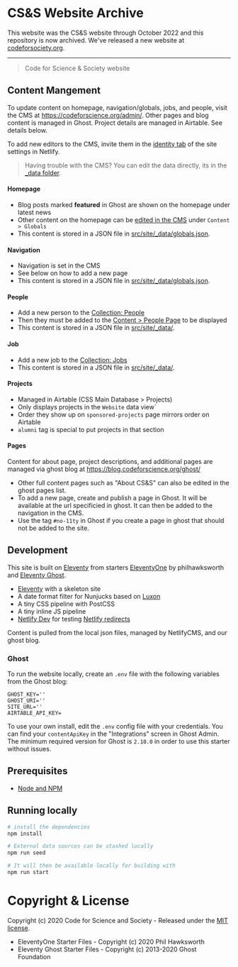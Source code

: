 # CS&S Website Archive

This website was the CS&S website through October 2022 and this repository is now archived. We've released a new website at [codeforsociety.org](https://www.codeforsociety.org).

---

> Code for Science &amp; Society website

## Content Mangement

To update content on homepage, navigation/globals, jobs, and people, visit the CMS at https://codeforscience.org/admin/. Other pages and blog content is managed in Ghost. Project details are managed in Airtable. See details below.

To add new editors to the CMS, invite them in the [identity tab](https://app.netlify.com/sites/codeforscience/identity) of the site settings in Netlify. 

> Having trouble with the CMS? You can edit the data directly, its in the [_data folder](https://github.com/codeforscience/codeforscience.org/blob/live/src/site/_data/globals.json).

#### Homepage

* Blog posts marked **featured** in Ghost are shown on the homepage under latest news
* Other content on the homepage can be [edited in the CMS](https://codeforscience.org/admin/#/collections/content/entries/globals) under `Content > Globals`
* This content is stored in a JSON file in [src/site/_data/globals.json](https://github.com/codeforscience/codeforscience.org/blob/live/src/site/_data/globals.json).

#### Navigation

* Navigation is set in the CMS
* See below on how to add a new page
* This content is stored in a JSON file in [src/site/_data/globals.json](https://github.com/codeforscience/codeforscience.org/blob/live/src/site/_data/globals.json).

#### People

* Add a new person to the [Collection: People](https://codeforscience.org/admin/#/collections/people)
* Then they must be added to the [Content > People Page](https://codeforscience.org/admin/#/collections/content/entries/People) to be displayed
* This content is stored in a JSON file in [src/site/_data/](https://github.com/codeforscience/codeforscience.org/tree/live/src/site/_data).

#### Job

* Add a new job to the [Collection: Jobs](https://codeforscience.org/admin/#/collections/jobs)
* This content is stored in a JSON file in [src/site/_data/](https://github.com/codeforscience/codeforscience.org/tree/live/src/site/_data).

#### Projects

* Managed in Airtable (CSS Main Database > Projects)
* Only displays projects in the `Website` data view`
* Order they show up on `sponsored-projects` page mirrors order on Airtable
* `alumni` tag is special to put projects in that section

#### Pages

Content for about page, project descriptions, and additional pages are managed via ghost blog at https://blog.codeforscience.org/ghost/

* Other full content pages such as "About CS&S" can also be edited in the ghost pages list.
* To add a new page, create and publish a page in Ghost. It will be available at the url specificied in ghost. It can then be added to the navigation in the CMS.
* Use the tag `#no-11ty` in Ghost if you create a page in ghost that should not be added to the site.


## Development

This site is built on [Eleventy](https://11ty.io) from starters [EleventyOne](https://github.com/philhawksworth/eleventyone) by philhawksworth and [Eleventy Ghost]( https://eleventy.ghost.org).

- [Eleventy](https://11ty.io) with a skeleton site
- A date format filter for Nunjucks based on [Luxon](https://moment.github.io/luxon)
- A tiny CSS pipeline with PostCSS
- A tiny inline JS pipeline
- [Netlify Dev](https://www.netlify.com/products/dev) for testing [Netlify redirects](https://netlify.com/docs/redirects/)

Content is pulled from the local json files, managed by NetlifyCMS, and our ghost blog.

### Ghost

To run the website locally, create an `.env` file with the following variables from the Ghost blog:

```
GHOST_KEY=''
GHOST_URI=''
SITE_URL=''
AIRTABLE_API_KEY=
```

To use your own install, edit the `.env` config file with your credentials. You can find your `contentApiKey` in the "Integrations" screen in Ghost Admin. The minimum required version for Ghost is `2.10.0` in order to use this starter without issues.

## Prerequisites

- [Node and NPM](https://nodejs.org/)

## Running locally

```bash
# install the dependencies
npm install

# External data sources can be stashed locally
npm run seed

# It will then be available locally for building with
npm run start
```

# Copyright & License

Copyright (c) 2020 Code for Science and Society - Released under the [MIT license](LICENSE).

* EleventyOne Starter Files - Copyright (c) 2020 Phil Hawksworth
* Eleventy Ghost Starter Files - Copyright (c) 2013-2020 Ghost Foundation
